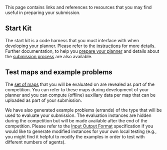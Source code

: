 This page contains links and references to resources that you may find useful in preparing your submission. 

## Start Kit

The start kit is a code harness that you must interface with when developing your planner. Please refer to the [instructions](https://github.com/MAPF-Competition/Start-Kit/blob/main/README.md) for more details. Further documentation, to help you [prepare your planner](https://github.com/MAPF-Competition/Start-Kit/blob/main/Prepare_Your_Planner.md) and details about the [submission process](https://github.com/MAPF-Competition/Start-Kit/blob/main/Submission_Instruction.md) are also available.

## Test maps and example problems

The [set of maps](https://github.com/MAPF-Competition/Start-Kit/tree/main/example_problems) that you will be evaluated on are revealed as part of the competition. You can refer to these maps during development of your planner and you can compute (offline) auxiliary data per map that can be uploaded as part of your submission. 

We have also generated example problems (errands) of the type that will be used to evaluate your submission. The evaluation instances are hidden during the competition but will be made available after the end of the competition. Please refer to the [Input Output Format](https://github.com/MAPF-Competition/Start-Kit/blob/main/Input_Output_Format.md) specification if you would like to generate modified instances for your own local testing (e.g., you might find it helpful to modify the examples in order to test with different numbers of agents).
